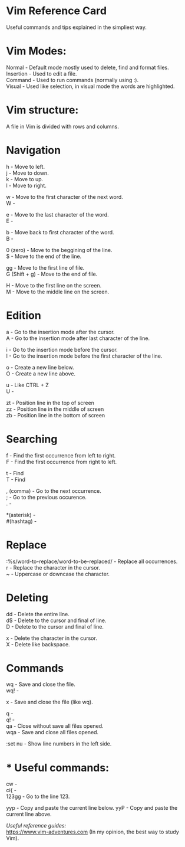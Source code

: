 # Vim Reference Card
Useful commands and tips explained in the simpliest way.

# Vim Modes:
Normal - Default mode mostly used to delete, find and format files.  
Insertion - Used to edit a file.  
Command - Used to run commands (normally using :).  
Visual - Used like selection, in visual mode the words are highlighted.

# Vim structure:
A file in Vim is divided with rows and columns.

# Navigation
h - Move to left.  
j - Move to down.  
k - Move to up.  
l - Move to right.  

w - Move to the first character of the next word.  
W - 

e - Move to the last character of the word.  
E -

b - Move back to first character of the word.  
B - 

0 (zero) - Move to the beggining of the line.  
$ - Move to the end of the line.  

gg - Move to the first line of file.  
G (Shift + g) - Move to the end of file.

H - Move to the first line on the screen.  
M - Move to the middle line on the screen.

# Edition
a - Go to the insertion mode after the cursor.  
A - Go to the insertion mode after last character of the line.  

i - Go to the insertion mode before the cursor.  
I - Go to the insertion mode before the first character of the line.  

o - Create a new line below.  
O - Create a new line above.  

u - Like CTRL + Z  
U - 

zt - Position line in the top of screen  
zz - Position line in the middle of screen  
zb - Position line in the bottom of screen  

# Searching  

f - Find the first occurrence from left to right.  
F - Find the first occurrence from right to left.  

t - Find  
T - Find  

, (comma) - Go to the next occurrence.  
; - Go to the previous occurence.  
. - 

*(asterisk) -   
#(hashtag) -  

# Replace
:%s/word-to-replace/word-to-be-replaced/ - Replace all occurrences.  
r - Replace the character in the cursor.  
~ - Uppercase or downcase the character.  

# Deleting  
dd - Delete the entire line.  
d$ - Delete to the cursor and final of line.  
D - Delete to the cursor and final of line.  

x - Delete the character in the cursor.  
X - Delete like backspace.  

# Commands  
wq - Save and close the file.  
wq! -

x - Save and close the file (like wq).  

q -  
q! -  
qa - Close without save all files opened.  
wqa - Save and close all files opened.  

:set nu - Show line numbers in the left side.  

# * Useful commands:  

cw -  
ci{ -  
123gg - Go to the line 123.

yyp - Copy and paste the current line below. 
yyP - Copy and paste the current line above.  

_Useful reference guides:_  
https://www.vim-adventures.com (In my opinion, the best way to study Vim).
